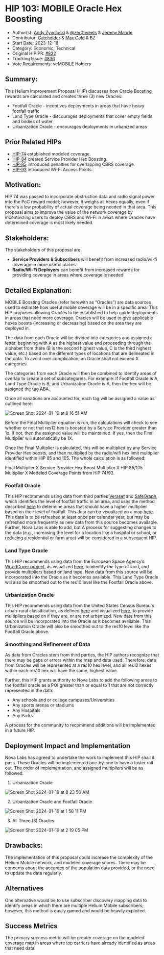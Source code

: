 # HIP 103: MOBILE Oracle Hex Boosting

- Author(s): [Andy Zyvoloski](https://github.com/heatedlime) & [@zer0tweets](https://github.com/zer0tweets) & [Jeremy Mahrle](https://github.com/jaym2518)
- Contributor: [Gateholder](https://github.com/gateholder) & [Max Gold](https://github.com/maxgold91) & BZ
- Start Date: 2023-12-18
- Category: Economic, Technical
- Original HIP PR: [#822](https://github.com/helium/HIP/pull/822)
- Tracking Issue: [#836](https://github.com/helium/HIP/issues/836)
- Vote Requirements: veMOBILE Holders

## Summary:
This Helium Improvement Proposal (HIP) discusses how Oracle Boosting rewards are calculated and creates three (3) new Oracles:

- Footfall Oracle - incentives deployments in areas that have heavy footfall traffic
- Land Type Oracle - discourages deployments that cover empty fields and bodies of water
- Urbanization Oracle - encourages deployments in urbanized areas


## Prior Related HIPs

* [HIP-74](https://github.com/helium/HIP/blob/main/0074-mobile-poc-modeled-coverage-rewards.md) established modeled coverage.
* [HIP-84](https://github.com/helium/HIP/blob/main/0084-service-provider-hex-boosting.md) created Service Provider Hex Boosting.
* [HIP-85](https://github.com/helium/HIP/blob/main/0085-mobile-hex-coverage-limit.md) introduced penalties for overlapping CBRS coverage.
* [HIP-93](https://github.com/helium/HIP/blob/main/0093-addition-of-wifi-aps-to-mobile-subdao.md) introduced Wi-Fi Access Points. 

## Motivation:
HIP 74 was passed to incorporate obstruction data and radio signal power into the PoC reward model; however, it weighs all hexes equally, even if there's a low probability of actual coverage being needed in that area. This proposal aims to improve the value of the network coverage by incentivizing users to deploy CBRS and Wi-Fi in areas where Oracles have determined coverage is most likely needed. 

## Stakeholders:
The stakeholders of this proposal are:

- **Service Providers & Subscribers** will benefit from increased radio/wi-fi coverage in more useful places
- **Radio/Wi-Fi Deployers** can benefit from increased rewards for providing coverage in areas where coverage is needed

## Detailed Explanation:
MOBILE Boosting Oracles (refer herewith as “Oracles”) are data sources used to estimate how useful mobile coverage will be in a specific area. This HIP proposes allowing Oracles to be established to help guide deployments in areas that need more coverage. Oracles will be used to give applicable hexes boosts (increasing or decreasing) based on the area they are deployed in.

The data from each Oracle will be divided into categories and assigned a letter, beginning with A as the highest value and proceeding through the alphabet from there (B is the second highest value, C is the third highest value, etc.) based on the different types of locations that are delineated in the data. To avoid over complication, an Oracle shall not exceed X categories. 

The categories from each Oracle will then be combined to identify areas of overlap to create a set of subcategories. For example:
If Footfall Oracle is A, Land Type Oracle is B, and Urbanization Oracle is A, then the hex will be assigned the tag ABA.

Once all variations are accounted for, each tag will be assigned a value as outlined here:


![Screen Shot 2024-01-19 at 8 16 51 AM](https://github.com/heatedlime/HIP/assets/104723888/0bd381b5-7e0a-4638-a315-a4200b4ee328)


Before the Final Multiplier equation is run, the calculations will check to see whether or not that res12 hex is boosted by a Service Provider greater than 1x. If not, then the assigned value will be maintained. If yes, then the Final Multiplier will automatically be 1X. 

Once the Final Multiplier is calculated, this will be multiplied by any Service Provider Hex boosts, and then multiplied by the radio/wifi hex limit multiplier identified within HIP 85 and 105. The whole calculation is as followed:

Final Multiplier X Service Provider Hex Boost Multiplier X HIP 85/105 Multiplier X Modeled Coverage Points from HIP 74/93.

### Footfall Oracle 
This HIP recommends using data from third parties [Veraset](https://www.veraset.com/) and [SafeGraph](https://www.safegraph.com/), which identifies the level of footfall traffic in an area, and uses the method described [here](https://www.safegraph.com/guides/visit-attribution-white-paper) to determine areas that should have a higher multiplier based on their level of footfall. This data can be visualized on a map [here](https://shdw-drive.genesysgo.net/GANQ5D1hQVswq42Fk3vA3EYDddbNLLp1G2VmodQdprrF/index.html). This data is to be refreshed at least once per calendar year, but may be refreshed more frequently as new data from this source becomes available. Further, Nova Labs is able to add, but  A process for suggesting changes to the data (e.g., increasing the level for a location like a hospital or school, or reducing a residential or farm area) will be considered in a subsequent HIP. 

### Land Type Oracle  
This HIP recommends using data from the European Space Agency’s [WorldCover project](https://esa-worldcover.org/), as visualized [here](https://viewer.esa-worldcover.org/worldcover/?language=en&bbox=-255.05859374999997,-78.6991059255054,255.05859374999997,78.69910592550542&overlay=false&bgLayer=OSM&date=2023-12-25&layer=WORLDCOVER_2021_MAP), to identify the type of land, and provide multipliers based on land type. New data from this source will be incorporated into the Oracle as it becomes available. This Land Type Oracle will also be smoothed out to the res10 level like the Footfall Oracle above.

### Urbanization Oracle  
This HIP recommends using data from the United States Census Bureau's urban-rural classification, as defined [here](https://www.census.gov/programs-surveys/geography/guidance/geo-areas/urban-rural.html) and visualized [here](https://www.arcgis.com/apps/mapviewer/index.html?layers=10551da8fcd24062b1857473252b3df8), to provide multipliers based on if they are, or are not urbanized. New data from this source will be incorporated into the Oracle as it becomes available. This Urbanization Oracle will also be smoothed out to the res10 level like the Footfall Oracle above.

### Smoothing and Refinement of Data
As data from Oracles stem from third parties, the HIP authors recognize that there may be gaps or errors within the map and data used. Therefore, data from Oracles will be represented at a res10 hex level, and all res12 hexes within each res10 hex will have the same, highest value. 

Further, this HIP grants authority to Nova Labs to add the following areas to the footfall oracle as a POI greater than or equal to 1 that are not correctly represented in the data:

- Any schools and or college campuses/Universities
- Any sports arenas or stadiums
- Any Hospitals
- Any Parks

A process for the community to recommend additions will be implemented in a future HIP. 

## Deployment Impact and Implementation
Nova Labs has agreed to undertake the work to implement this HIP shall it pass. These Oracles will be implemented one-by-one to have a faster roll out. The order of implementation, and assigned multipliers will be as followed:

1. Urbanization Oracle

![Screen Shot 2024-01-19 at 8 23 56 AM](https://github.com/heatedlime/HIP/assets/104723888/21efdf6b-d6d6-4710-934d-20ccad68ef94)

2. Urbanization Oracle and Footfall Oracle

![Screen Shot 2024-01-19 at 1 58 11 PM](https://github.com/heatedlime/HIP/assets/104723888/7055decd-08db-408e-8e08-3dfa89c2d38e)

3. All Three (3) Oracles
   
![Screen Shot 2024-01-19 at 2 19 05 PM](https://github.com/heatedlime/HIP/assets/104723888/ff9cc018-aeb4-4a48-9e16-2d9e9667d470)



## Drawbacks:
The implementation of this proposal could increase the complexity of the Helium Mobile network, and modeled coverage scores. There may be concerns about the accuracy of the population data provided, or the need to update the data regularly. 

## Alternatives
One alternative would be to use subscriber discovery mapping data to identify areas in which there are multiple Helium Mobile subscribers; however, this method is easily gamed and would be heavily exploited.


## Success Metrics
The primary success metric will be greater coverage on the modeled coverage map in areas where top carriers have already identified as areas that need data.
